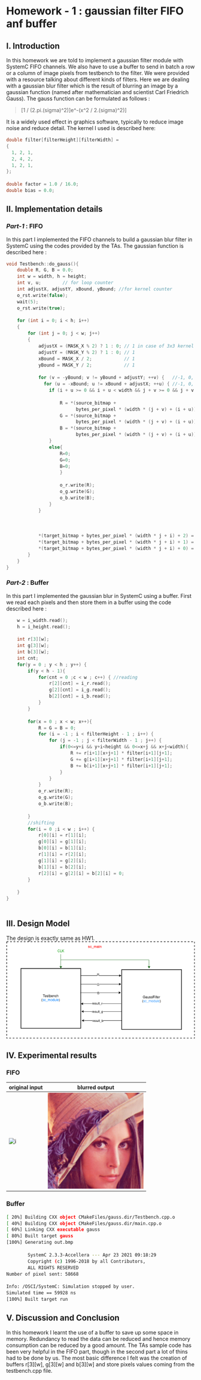 # Homework - 1 : gaussian filter FIFO anf buffer

## I. Introduction
In this homework we are told to implement a gaussian filter module with SystemC FIFO channels. We also have to use a buffer to send in batch a row or a column of image pixels from testbench to the filter. We were provided with a resource talking about different kinds of filters. Here we are dealing with a gaussian blur filter which is the result of blurring an image by a gaussian function (named after mathematician and scientist Carl Friedrich Gauss). The gauss function can be formulated as follows : 
>[1 / (2.pi.(sigma)^2)]e^-(x^2 / 2.(sigma)^2)]


It is a widely used effect in graphics software, typically to reduce image noise and reduce detail. The kernel I used is described here: 

```c++
double filter[filterHeight][filterWidth] =
{
  1, 2, 1,
  2, 4, 2,
  1, 2, 1,
};

double factor = 1.0 / 16.0;
double bias = 0.0;
```

## II. Implementation details
### _Part-1_ : FIFO

In this part I implemented the FIFO channels to build a gaussian blur filter in SystemC using the codes provided by the TAs.  The gaussian function is described here : 

```c++
void Testbench::do_gauss(){
    double R, G, B = 0.0;
    int w = width, h = height;
    int v, u;        // for loop counter
    int adjustX, adjustY, xBound, yBound; //for kernel counter
    o_rst.write(false);
    wait(5);
    o_rst.write(true);
    
    for (int i = 0; i < h; i++)
    {
        for (int j = 0; j < w; j++)
        {
            adjustX = (MASK_X % 2) ? 1 : 0; // 1 in case of 3x3 kernel
            adjustY = (MASK_Y % 2) ? 1 : 0; // 1
            xBound = MASK_X / 2;            // 1
            yBound = MASK_Y / 2;            // 1
           
            for (v = -yBound; v != yBound + adjustY; ++v) {   //-1, 0, 1
              for (u = -xBound; u != xBound + adjustX; ++u) { //-1, 0, 1
                if (i + u >= 0 && i + u < width && j + v >= 0 && j + v < height) {

                    R = *(source_bitmap +
                          bytes_per_pixel * (width * (j + v) + (i + u)) + 2);
                    G = *(source_bitmap +
                          bytes_per_pixel * (width * (j + v) + (i + u)) + 1);
                    B = *(source_bitmap +
                          bytes_per_pixel * (width * (j + v) + (i + u)) + 0);
                }
                else{
                    R=0;
                    G=0;
                    B=0;
                    }
                    
                    o_r.write(R);
                    o_g.write(G);
                    o_b.write(B);
                }
            }
            
            
            
            *(target_bitmap + bytes_per_pixel * (width * j + i) + 2) = int (i_result_r.read());
            *(target_bitmap + bytes_per_pixel * (width * j + i) + 1) = int (i_result_g.read());
            *(target_bitmap + bytes_per_pixel * (width * j + i) + 0) = int (i_result_b.read());
        }
    }
}
```

### _Part-2_ : Buffer

In this part I implemented the gaussian blur in SystemC using a buffer. First we read each pixels and then store them in a buffer using the code described here : 

```c++
    w = i_width.read();
    h = i_height.read();

    int r[3][w];
    int g[3][w];
    int b[3][w];
    int cnt;
    for(y = 0 ; y < h ; y++) {    
        if(y < h - 1){
            for(cnt = 0 ;c < w ; c++) { //reading
                r[2][cnt] = i_r.read();
                g[2][cnt] = i_g.read();
                b[2][cnt] = i_b.read();
            }
        }
        
        for(x = 0 ; x < w; x++){
            R = G = B = 0;
            for (i = -1 ; i < filterHeight - 1 ; i++) {
                for (j = -1 ; j < filterWidth - 1 ; j++) {
                    if(0<=y+i && y+i<height && 0<=x+j && x+j<width){
                        R += r[i+1][x+j+1] * filter[i+1][j+1];
                        G += g[i+1][x+j+1] * filter[i+1][j+1];
                        B += b[i+1][x+j+1] * filter[i+1][j+1];
                    }
                }
            }
            o_r.write(R);
            o_g.write(G);
            o_b.write(B);
            
        }
        //shifting
        for(i = 0 ;i < w ; i++) { 
            r[0][i] = r[1][i];
            g[0][i] = g[1][i];
            b[0][i] = b[1][i];
            r[1][i] = r[2][i];
            g[1][i] = g[2][i];
            b[1][i] = b[2][i];
            r[2][i] = g[2][i] = b[2][i] = 0;
        }
        
    }
}
 
```

## III. Design Model
The design is exactly same as HW1. 
![design](hw2.png)



## IV. Experimental results
### FIFO 
|original input | blurred output|
|---------------|---------------|
|![i](lena_std_short.bmp)|![o](out.bmp)|

### Buffer
```sh
[ 20%] Building CXX object CMakeFiles/gauss.dir/Testbench.cpp.o
[ 40%] Building CXX object CMakeFiles/gauss.dir/main.cpp.o
[ 60%] Linking CXX executable gauss
[ 80%] Built target gauss
[100%] Generating out.bmp

        SystemC 2.3.3-Accellera --- Apr 23 2021 09:18:29
        Copyright (c) 1996-2018 by all Contributors,
        ALL RIGHTS RESERVED
Number of pixel sent: 58668

Info: /OSCI/SystemC: Simulation stopped by user.
Simulated time == 59928 ns
[100%] Built target run
```
## V. Discussion and Conclusion
In this homework I learnt the use of a buffer to save up some space in memory. Redundancy to read the data can be reduced and hence memory consumption can be reduced by a good amount. The TAs sample code has been very helpful in the FIFO part, though in the second part a lot of thins had to be done by us. The most basic difference I felt was the creation of buffers r[3][w], g[3][w] and b[3][w] and store pixels values coming from the testbench.cpp file.  

